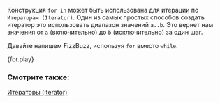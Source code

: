 Конструкция `for in` может быть использована для итерации по `Итераторам (Iterator)`. 
Один из самых простых способов создать итератор это использовать 
диапазон значений `a..b`. Это вернет нам значения от `a` (включительно) до `b` 
(исключительно) за один шаг.

Давайте напишем FizzBuzz, используя `for` вместо `while`.

{for.play}

### Смотрите также:

[Итераторы (Iterator)][iter]

[iter]: ../trait/iter.html